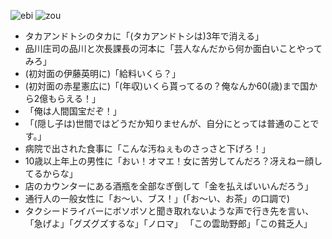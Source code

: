 ![ebi](http://www.kitanogurume.com/item/img/ebi/3320-400-320.jpg)
![zou](http://pds.exblog.jp/pds/1/200509/13/09/b0051109_9234367.jpg)

- タカアンドトシのタカに「(タカアンドトシは)3年で消える」
- 品川庄司の品川と次長課長の河本に「芸人なんだから何か面白いことやってみろ」
- (初対面の伊藤英明に)「給料いくら？」
- (初対面の赤星憲広に)「(年収)いくら貰ってるの？俺なんか60(歳)まで国から2億もらえる！」
- 「俺は人間国宝だぞ！」
- 「(隠し子は)世間ではどうだか知りませんが、自分にとっては普通のことです。」
- 病院で出された食事に「こんな汚ねぇものさっさと下げろ！」
- 10歳以上年上の男性に「おい！オマエ！女に苦労してんだろ？冴えねー顔してるからな」
- 店のカウンターにある酒瓶を全部なぎ倒して「金を払えばいいんだろう」
- 通行人の一般女性に「お～い、ブス！」(「お～い、お茶」の口調で)
- タクシードライバーにボソボソと聞き取れないような声で行き先を言い、
「急げよ」「グズグズするな」「ノロマ」 「この雲助野郎」「この貧乏人」


